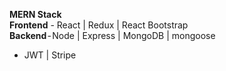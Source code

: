 **MERN Stack**<br>
**Frontend** - React | Redux | React Bootstrap<br>
**Backend** - Node | Express | MongoDB | mongoose
 - JWT | Stripe
